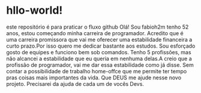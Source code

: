 # hllo-world!
este repositório é para praticar o fluxo github
Olá! Sou fabioh2m tenho 52 anos, estou começando minha carreira de programador. Acredito que é uma carreira promissora que vai me oferecer uma estabilidade financeira a curto prazo.Por isso quero me dedicar bastante aos estudos. Sou esforçado gosto de equipes e funciono bem sob comandos. Tenho 5 profissões, mas não alcancei a estabilidade que eu queria em nenhuma delas.A creio que a profissão de programador, vai me dar essa estabilidade como já disse. Sem contar a possibilidade de trabalho home-offce que me permite ter tempo pras coisas mais importantes da vida. Que DEUS me ajude nesse novo projeto. Precisarei da ajuda de cada um de vocês Devs.
